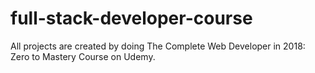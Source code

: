 # full-stack-developer-course
All projects are created by doing The Complete Web Developer in 2018: Zero to Mastery Course on Udemy.
